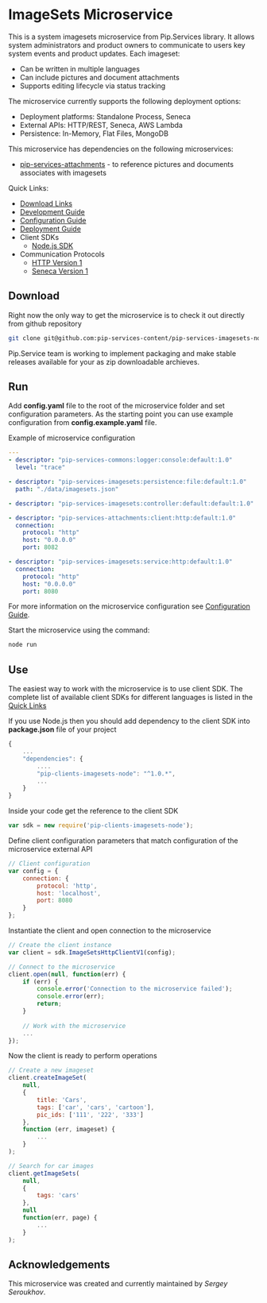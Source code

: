 # ImageSets Microservice

This is a system imagesets microservice from Pip.Services library. 
It allows system administrators and product owners to communicate to users key system events and product updates.
Each imageset:
- Can be written in multiple languages
- Can include pictures and document attachments
- Supports editing lifecycle via status tracking

The microservice currently supports the following deployment options:
* Deployment platforms: Standalone Process, Seneca
* External APIs: HTTP/REST, Seneca, AWS Lambda
* Persistence: In-Memory, Flat Files, MongoDB

This microservice has dependencies on the following microservices:
- [pip-services-attachments](https://github.com/pip-services-content/pip-services-attachments-node) - to reference pictures and documents associates with imagesets

<a name="links"></a> Quick Links:

* [Download Links](doc/Downloads.md)
* [Development Guide](doc/Development.md)
* [Configuration Guide](doc/Configuration.md)
* [Deployment Guide](doc/Deployment.md)
* Client SDKs
  - [Node.js SDK](https://github.com/pip-services-content/pip-clients-imagesets-node)
* Communication Protocols
  - [HTTP Version 1](doc/HttpProtocolV1.md)
  - [Seneca Version 1](doc/SenecaProtocolV1.md)

## Download

Right now the only way to get the microservice is to check it out directly from github repository
```bash
git clone git@github.com:pip-services-content/pip-services-imagesets-node.git
```

Pip.Service team is working to implement packaging and make stable releases available for your 
as zip downloadable archieves.

## Run

Add **config.yaml** file to the root of the microservice folder and set configuration parameters.
As the starting point you can use example configuration from **config.example.yaml** file. 

Example of microservice configuration
```yaml
---
- descriptor: "pip-services-commons:logger:console:default:1.0"
  level: "trace"

- descriptor: "pip-services-imagesets:persistence:file:default:1.0"
  path: "./data/imagesets.json"

- descriptor: "pip-services-imagesets:controller:default:default:1.0"

- descriptor: "pip-services-attachments:client:http:default:1.0"
  connection:
    protocol: "http"
    host: "0.0.0.0"
    port: 8082

- descriptor: "pip-services-imagesets:service:http:default:1.0"
  connection:
    protocol: "http"
    host: "0.0.0.0"
    port: 8080
```
 
For more information on the microservice configuration see [Configuration Guide](Configuration.md).

Start the microservice using the command:
```bash
node run
```

## Use

The easiest way to work with the microservice is to use client SDK. 
The complete list of available client SDKs for different languages is listed in the [Quick Links](#links)

If you use Node.js then you should add dependency to the client SDK into **package.json** file of your project
```javascript
{
    ...
    "dependencies": {
        ....
        "pip-clients-imagesets-node": "^1.0.*",
        ...
    }
}
```

Inside your code get the reference to the client SDK
```javascript
var sdk = new require('pip-clients-imagesets-node');
```

Define client configuration parameters that match configuration of the microservice external API
```javascript
// Client configuration
var config = {
    connection: {
        protocol: 'http',
        host: 'localhost', 
        port: 8080
    }
};
```

Instantiate the client and open connection to the microservice
```javascript
// Create the client instance
var client = sdk.ImageSetsHttpClientV1(config);

// Connect to the microservice
client.open(null, function(err) {
    if (err) {
        console.error('Connection to the microservice failed');
        console.error(err);
        return;
    }
    
    // Work with the microservice
    ...
});
```

Now the client is ready to perform operations
```javascript
// Create a new imageset
client.createImageSet(
    null,
    { 
        title: 'Cars',
        tags: ['car', 'cars', 'cartoon'],
        pic_ids: ['111', '222', '333']
    },
    function (err, imageset) {
        ...
    }
);
```

```javascript
// Search for car images
client.getImageSets(
    null,
    {
        tags: 'cars'
    },
    null
    function(err, page) {
        ...    
    }
);
```    

## Acknowledgements

This microservice was created and currently maintained by *Sergey Seroukhov*.

